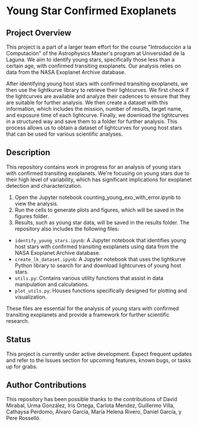 # Young Star Confirmed Exoplanets

## Project Overview

This project is a part of a larger team effort for the course "Introducción a la Computación" of the Astrophysics Master's program at Universidad de la Laguna. We aim to identify young stars, specifically those less than a certain age, with confirmed transiting exoplanets. Our analysis relies on data from the NASA Exoplanet Archive database.

After identifying young host stars with confirmed transiting exoplanets, we then use the lightkurve library to retrieve their lightcurves. We first check if the lightcurves are available and analyze their cadences to ensure that they are suitable for further analysis. We then create a dataset with this information, which includes the mission, number of results, target name, and exposure time of each lightcurve. Finally, we download the lightcurves in a structured way and save them to a folder for further analysis. This process allows us to obtain a dataset of lightcurves for young host stars that can be used for various scientific analyses.



## Description
This repository contains work in progress for an analysis of young stars with confirmed transiting exoplanets. We're focusing on young stars due to their high level of variability, which has significant implications for exoplanet detection and characterization.

1. Open the Jupyter notebook counting_young_exo_with_error.ipynb to view the analysis.
2. Run the cells to generate plots and figures, which will be saved in the figures folder.
3. Results, such as young star data, will be saved in the results folder.
The repository also includes the following files:

- `identify_young_stars.ipynb`: A Jupyter notebook that identifies young host stars with confirmed transiting exoplanets using data from the NASA Exoplanet Archive database.
- `create_lk_dataset.ipynb`: A Jupyter notebook that uses the lightkurve Python library to search for and download lightcurves of young host stars.
- `utils.py`: Contains various utility functions that assist in data manipulation and calculations.
- ``plot_utils.py``: Houses functions specifically designed for plotting and visualization.

These files are essential for the analysis of young stars with confirmed transiting exoplanets and provide a framework for further scientific research.

## Status

This project is currently under active development. Expect frequent updates and refer to the Issues section for upcoming features, known bugs, or tasks up for grabs.

## Author Contributions

This repository has been possible thanks to the contributions of David Mirabal, Urma González, Iris Ortega, Carlota Mendez, Guillermo Villa, Cathaysa Perdomo, Álvaro García, María Helena Rivero, Daniel García, y Pere Rosselló.

